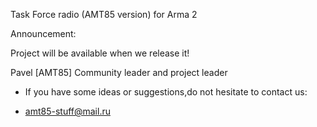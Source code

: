 Task Force radio (AMT85 version) for Arma 2

Announcement:

Project will be available when we release it!

Pavel [AMT85] Community leader and project leader

- If you have some ideas or suggestions,do not hesitate to contact us:

- amt85-stuff@mail.ru

